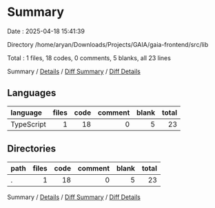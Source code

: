 # Summary

Date : 2025-04-18 15:41:39

Directory /home/aryan/Downloads/Projects/GAIA/gaia-frontend/src/lib

Total : 1 files,  18 codes, 0 comments, 5 blanks, all 23 lines

Summary / [Details](details.md) / [Diff Summary](diff.md) / [Diff Details](diff-details.md)

## Languages
| language | files | code | comment | blank | total |
| :--- | ---: | ---: | ---: | ---: | ---: |
| TypeScript | 1 | 18 | 0 | 5 | 23 |

## Directories
| path | files | code | comment | blank | total |
| :--- | ---: | ---: | ---: | ---: | ---: |
| . | 1 | 18 | 0 | 5 | 23 |

Summary / [Details](details.md) / [Diff Summary](diff.md) / [Diff Details](diff-details.md)